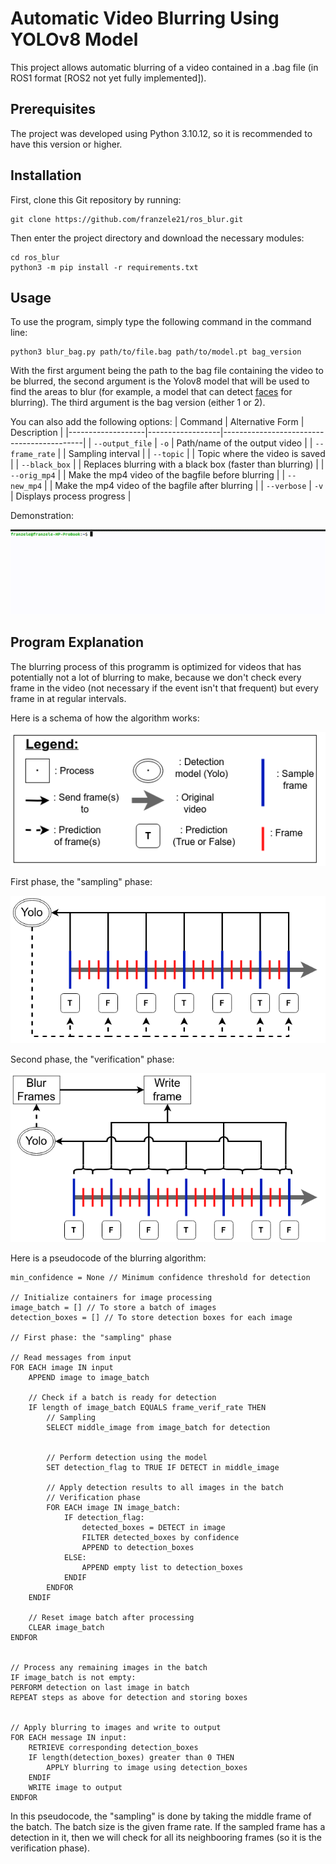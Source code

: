 
# Automatic Video Blurring Using YOLOv8 Model

This project allows automatic blurring of a video contained in a .bag file (in ROS1 format [ROS2 not yet fully implemented]).

## Prerequisites
The project was developed using Python 3.10.12, so it is recommended to have this version or higher.

## Installation
First, clone this Git repository by running:
```
git clone https://github.com/franzele21/ros_blur.git
```
Then enter the project directory and download the necessary modules:
```
cd ros_blur
python3 -m pip install -r requirements.txt
```

## Usage
To use the program, simply type the following command in the command line:
```
python3 blur_bag.py path/to/file.bag path/to/model.pt bag_version
```

With the first argument being the path to the bag file containing the video to be blurred, the second argument is the Yolov8 model that will be used to find the areas to blur (for example, a model that can detect [faces](https://github.com/akanametov/yolov8-face) for blurring). The third argument is the bag version (either 1 or 2).

You can also add the following options:
| Command           | Alternative Form | Description                               |
|-------------------|------------------|-------------------------------------------|
| `--output_file`   | `-o`             | Path/name of the output video             |
| `--frame_rate`    |                  | Sampling interval                         |
| `--topic`         |                  | Topic where the video is saved            |
| `--black_box`     |                  | Replaces blurring with a black box (faster than blurring) |
| `--orig_mp4` |                  | Make the mp4 video of the bagfile before blurring |
| `--new_mp4` |                   | Make the mp4 video of the bagfile after blurring |
| `--verbose`       | `-v`             | Displays process progress                 |

Demonstration:

![Demo](documentation/demo.gif)

## Program Explanation

The blurring process of this programm is optimized for videos that has potentially not a lot of blurring to make, because we don't check every frame in the video (not necessary if the event isn't that frequent) but every frame in at regular intervals.


Here is a schema of how the algorithm works: 

![legend](/documentation/legende.drawio.png)

First phase, the "sampling" phase:

![phase1](/documentation/phase1_echantillonage.drawio.png)

Second phase, the "verification" phase:

![phase2](/documentation/phase2_floutage.drawio.png)

Here is a pseudocode of the blurring algorithm:

```
min_confidence = None // Minimum confidence threshold for detection

// Initialize containers for image processing
image_batch = [] // To store a batch of images
detection_boxes = [] // To store detection boxes for each image

// First phase: the "sampling" phase

// Read messages from input
FOR EACH image IN input
    APPEND image to image_batch

    // Check if a batch is ready for detection
    IF length of image_batch EQUALS frame_verif_rate THEN
		// Sampling
		SELECT middle_image from image_batch for detection


		// Perform detection using the model
		SET detection_flag to TRUE IF DETECT in middle_image
		
		// Apply detection results to all images in the batch
		// Verification phase
		FOR EACH image IN image_batch:
			IF detection_flag:
				detected_boxes = DETECT in image
				FILTER detected_boxes by confidence
				APPEND to detection_boxes
			ELSE:
				APPEND empty list to detection_boxes
			ENDIF
		ENDFOR
	ENDIF

	// Reset image batch after processing
	CLEAR image_batch
ENDFOR


// Process any remaining images in the batch
IF image_batch is not empty:
PERFORM detection on last image in batch
REPEAT steps as above for detection and storing boxes


// Apply blurring to images and write to output
FOR EACH message IN input:
    RETRIEVE corresponding detection_boxes
	IF length(detection_boxes) greater than 0 THEN
    	APPLY blurring to image using detection_boxes
	ENDIF
    WRITE image to output
ENDFOR
```

In this pseudocode, the "sampling" is done by taking the middle frame of the batch. The batch size is the given frame rate. If the sampled frame has a detection in it, then we will check for all its neighbooring frames (so it is the verification phase). 